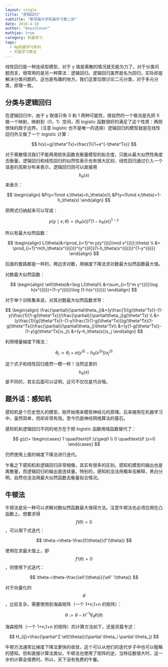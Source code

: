 ```yaml
---
layout: single
title: "逻辑回归"
subtitle: "斯坦福大学机器学习第二讲"
date: 2016-4-10
author: "Anyinlover"
mathjax: true
category: 机器学习
tags:
  - Ng机器学习系列
  - 机器学习算法
---
```


线性回归是一种连续型模型，对于 y 值是离散的情况就无能为力了。对于分类问题而言，很常用的是另一种算法：逻辑回归。逻辑回归虽然是名为回归，实际却是解决分类问题的，这也是有趣的地方。我们这里仅限讨论二元分类，对于多元分类，原理一致。

## 分类与逻辑回归

在逻辑回归中，由于 y 取值只有 0 和 1 两种可能性，很自然的一个做法是先把 X 做一个映射，映射到（0，1）空间，而 logistic 函数很好的满足了这个性质：两侧很快的趋于边界。（注意 logistic 也不是唯一的选择）逻辑回归的模型就是在线性回归外又做了一个 logistic 计算：

$$
h(x)=g(\theta^Tx)=\frac{1}{1+e^{-\theta^Tx}}
$$

对于离散情况我们不能再用损失函数去衡量模型的拟合度，只能从最大似然性角度去衡量。逻辑回归和线性回归的似然性表示也有很大区别，线性回归通过引入一个误差的高斯分布来表示，逻辑回归则可以直接用$$h_\theta(x)$$来表示：

$$
\begin{align}
&P(y=1\mid x;\theta)=h_\theta(x)\\
&P(y=0\mid x;\theta)=1-h_\theta(x)
\end{align}
$$

把两式归纳起来可以写成：

$$
p(y\mid x;\theta)=(h_\theta(x))^y(1-h_\theta(x))^{1-y}
$$

所以有最大似然函数：

$$
\begin{align}
L(\theta)&=\prod_{i=1}^m p(y^{(i)}\mid x^{(i)};\theta) \\
&= \prod_{i=1}^m(h_\theta(x^{(i)}))^{y^{(i)}}(1-h_\theta(x^{(i)}))^{1-y^{(i)}}
\end{align}
$$

后面的套路都是一样的，两边求对数，用梯度下降法求对数最大似然函数最大值。

对数最大似然函数：

$$
\begin{align}
\ell(\theta)&=\log L(\theta)\\
&=\sum_{i=1}^m y^{(i)}\log h(x^{(i)})+(1-y^{(i)})\log (1-h(x^{(i)}))
\end{align}
$$

对于单个训练集来说，对其对数最大似然函数求导：

$$
\begin{align}
\frac{\partial}{\partial\theta_j}&=(y\frac{1}{g(\theta^Tx)}-(1-y)\frac{1}{1-g(\theta^Tx)})\frac{\partial}{\partial\theta_j}g(\theta^Tx) \\
&=(y\frac{1}{g(\theta^Tx)}-(1-y)\frac{1}{1-g(\theta^Tx)})g(\theta^Tx)(1-g(\theta^Tx))\frac{\partial}{\partial\theta_j}\theta^Tx\\
&=(y(1-g(\theta^Tx))-(1-y)g(\theta^Tx))x_j\\
&=(y-h_\theta(x))x_j
\end{align}
$$

利用增量梯度下降法：

$$
\theta_j:=\theta_j+\alpha(y^{(i)}-h_\theta(x^{(i)}))x_j^{(i)}
$$

这个式子和线性回归竟然一模一样！当然这里的$$h_\theta(x)$$是不同的，其实后面可以证明，这可不仅仅是巧合哦。

## 题外话：感知机

感知机是个历史悠久的模型，刚开始用来模型神经元的原理。后来被用在机器学习中，虽然简单，但却非常有效。至今仍是神经网络算法的基石。

感知机和逻辑回归不同的地方在于把 logistic 函数用域函数替代了：

$$
g(z)=
\begin{cases}
1 \quad\text{if }z\geq0 \\
0 \quad\text{if }z<0
\end{cases}
$$

仍然使用上面的梯度下降法进行迭代。

乍看之下感知机和逻辑回归非常相像，其实有很多的区别。感知机模型的输出也是离散量，而逻辑回归的输出是连续量。特别的，感知机没法用概率去解释，黑白分明，自然也没法用最大似然函数去衡量拟合情况。

## 牛顿法

牛顿法是另一种可以求解对数似然函数最大值得方法。注意牛顿法也必须应用在凸函数上。想要求得$$f(\theta)=0$$，可以用下式迭代：

$$
\theta:=\theta-\frac{f(\theta)}{f'(\theta)}
$$

使用在求最大值上，即$$f'(\theta)=0$$，则使用下式迭代：

$$
\theta:=\theta-\frac{\ell'(\theta)}{\ell' '(\theta)}
$$

对于向量化的$$\theta$$，比较复杂，需要使用到海森矩阵（一个 1+n,1+n 的矩阵）：

$$
\theta:=\theta-H^{-1}\nabla_{\theta}\ell(\theta)
$$

海森矩阵（一个 1+n,1+n 的矩阵）的计算方法如下，还是另篇专述：

$$
H_{ij}=\frac{\partial^2 \ell(\theta)}{\partial \theta_i \partial \theta_j}
$$

牛顿方法通常比梯度下降法更快的收敛，这个可以从他们的迭代步子中也可以粗略的感知。但和直接计算法类似，牛顿法也使用了矩阵的逆，当特征数很大时，这一步的计算会很费时。所以，天下没有免费的午餐。
